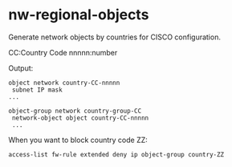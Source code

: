 # nw-regional-objects
Generate network objects by countries for CISCO configuration.

CC:Country Code nnnnn:number

Output:

```
object network country-CC-nnnnn
 subnet IP mask
...

object-group network country-group-CC
 network-object object country-CC-nnnnn
 ...
```

When you want to block country code ZZ:

`access-list fw-rule extended deny ip object-group country-ZZ`

